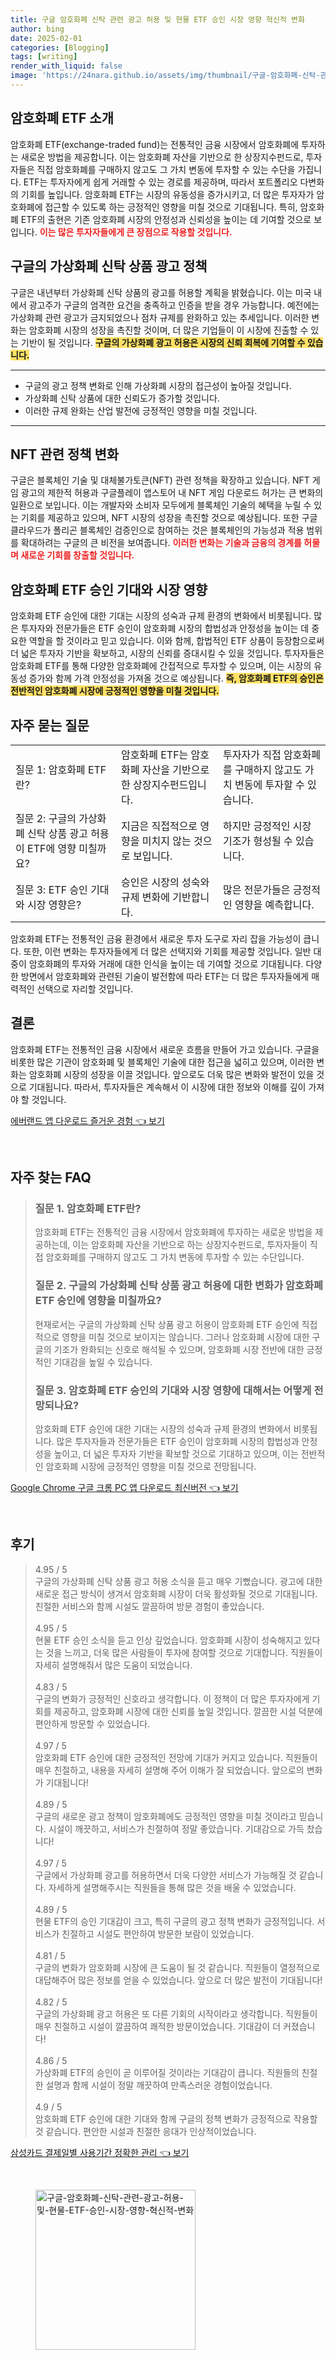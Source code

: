 ```yaml
---
title: 구글 암호화폐 신탁 관련 광고 허용 및 현물 ETF 승인 시장 영향 혁신적 변화
author: bing
date: 2025-02-01
categories: [Blogging]
tags: [writing]
render_with_liquid: false
image: 'https://24nara.github.io/assets/img/thumbnail/구글-암호화폐-신탁-관련-광고-허용-및-현물-ETF-승인-시장-영향-혁신적-변화.webp'
---
```



<h2 id='암호화폐_ETF_소개'>암호화폐 ETF 소개</h2>

<p>암호화폐 ETF(exchange-traded fund)는 전통적인 금융 시장에서 암호화폐에 투자하는 새로운 방법을 제공합니다. 이는 암호화폐 자산을 기반으로 한 상장지수펀드로, 투자자들은 직접 암호화폐를 구매하지 않고도 그 가치 변동에 투자할 수 있는 수단을 가집니다. ETF는 투자자에게 쉽게 거래할 수 있는 경로를 제공하며, 따라서 포트폴리오 다변화의 기회를 높입니다. 암호화폐 ETF는 시장의 유동성을 증가시키고, 더 많은 투자자가 암호화폐에 접근할 수 있도록 하는 긍정적인 영향을 미칠 것으로 기대됩니다. 특히, 암호화폐 ETF의 출현은 기존 암호화폐 시장의 안정성과 신뢰성을 높이는 데 기여할 것으로 보입니다. <b><span style="color: #ee2323;">이는 많은 투자자들에게 큰 장점으로 작용할 것입니다.</span></b></p>

<h2 id='구글의_가상화폐_신탁_상품'>구글의 가상화폐 신탁 상품 광고 정책</h2>

<p>구글은 내년부터 가상화폐 신탁 상품의 광고를 허용할 계획을 밝혔습니다. 이는 미국 내에서 광고주가 구글의 엄격한 요건을 충족하고 인증을 받을 경우 가능합니다. 예전에는 가상화폐 관련 광고가 금지되었으나 점차 규제를 완화하고 있는 추세입니다. 이러한 변화는 암호화폐 시장의 성장을 촉진할 것이며, 더 많은 기업들이 이 시장에 진출할 수 있는 기반이 될 것입니다. <b><span style="background-color: #ffe066;">구글의 가상화폐 광고 허용은 시장의 신뢰 회복에 기여할 수 있습니다.</span></b></p>

<hr />

<ul>
    <li>구글의 광고 정책 변화로 인해 가상화폐 시장의 접근성이 높아질 것입니다.</li>
    <li>가상화폐 신탁 상품에 대한 신뢰도가 증가할 것입니다.</li>
    <li>이러한 규제 완화는 산업 발전에 긍정적인 영향을 미칠 것입니다.</li>
</ul>

<hr />

<h2 id='NFT_관련_정책'>NFT 관련 정책 변화</h2>

<p>구글은 블록체인 기술 및 대체불가토큰(NFT) 관련 정책을 확장하고 있습니다. NFT 게임 광고의 제한적 허용과 구글플레이 앱스토어 내 NFT 게임 다운로드 허가는 큰 변화의 일환으로 보입니다. 이는 개발자와 소비자 모두에게 블록체인 기술의 혜택을 누릴 수 있는 기회를 제공하고 있으며, NFT 시장의 성장을 촉진할 것으로 예상됩니다. 또한 구글클라우드가 폴리곤 블록체인 검증인으로 참여하는 것은 블록체인의 가능성과 적용 범위를 확대하려는 구글의 큰 비전을 보여줍니다. <b><span style="color: #ee2323;">이러한 변화는 기술과 금융의 경계를 허물며 새로운 기회를 창출할 것입니다.</span></b></p>

<h2 id='ETF_승인_기대_및_영향'>암호화폐 ETF 승인 기대와 시장 영향</h2>

<p>암호화폐 ETF 승인에 대한 기대는 시장의 성숙과 규제 환경의 변화에서 비롯됩니다. 많은 투자자와 전문가들은 ETF 승인이 암호화폐 시장의 합법성과 안정성을 높이는 데 중요한 역할을 할 것이라고 믿고 있습니다. 이와 함께, 합법적인 ETF 상품이 등장함으로써 더 넓은 투자자 기반을 확보하고, 시장의 신뢰를 증대시킬 수 있을 것입니다. 투자자들은 암호화폐 ETF를 통해 다양한 암호화폐에 간접적으로 투자할 수 있으며, 이는 시장의 유동성 증가와 함께 가격 안정성을 가져올 것으로 예상됩니다. <b><span style="background-color: #ffe066;">즉, 암호화폐 ETF의 승인은 전반적인 암호화폐 시장에 긍정적인 영향을 미칠 것입니다.</span></b></p>

<h2 id='자주_묻는_질문'>자주 묻는 질문</h2>

<table>
    <tr>
        <td>질문 1: 암호화폐 ETF란?</td>
        <td>암호화폐 ETF는 암호화폐 자산을 기반으로 한 상장지수펀드입니다.</td>
        <td>투자자가 직접 암호화폐를 구매하지 않고도 가치 변동에 투자할 수 있습니다.</td>
    </tr>
    <tr>
        <td>질문 2: 구글의 가상화폐 신탁 상품 광고 허용이 ETF에 영향 미칠까요?</td>
        <td>지금은 직접적으로 영향을 미치지 않는 것으로 보입니다.</td>
        <td>하지만 긍정적인 시장 기조가 형성될 수 있습니다.</td>
    </tr>
    <tr>
        <td>질문 3: ETF 승인 기대와 시장 영향은?</td>
        <td>승인은 시장의 성숙와 규제 변화에 기반합니다.</td>
        <td>많은 전문가들은 긍정적인 영향을 예측합니다.</td>
    </tr>
</table>

<p>암호화폐 ETF는 전통적인 금융 환경에서 새로운 투자 도구로 자리 잡을 가능성이 큽니다. 또한, 이런 변화는 투자자들에게 더 많은 선택지와 기회를 제공할 것입니다. 일반 대중이 암호화폐의 투자와 거래에 대한 인식을 높이는 데 기여할 것으로 기대됩니다. 다양한 방면에서 암호화폐와 관련된 기술이 발전함에 따라 ETF는 더 많은 투자자들에게 매력적인 선택으로 자리할 것입니다.</p>

<h2 id='결론'>결론</h2>

<p>암호화폐 ETF는 전통적인 금융 시장에서 새로운 흐름을 만들어 가고 있습니다. 구글을 비롯한 많은 기관이 암호화폐 및 블록체인 기술에 대한 접근을 넓히고 있으며, 이러한 변화는 암호화폐 시장의 성장을 이끌 것입니다. 앞으로도 더욱 많은 변화와 발전이 있을 것으로 기대됩니다. 따라서, 투자자들은 계속해서 이 시장에 대한 정보와 이해를 깊이 가져야 할 것입니다.</p>


<p><a class="click-button" title="에버랜드 앱 다운로드 즐거운 경험" href="https://24nara.github.io/posts/%EC%97%90%EB%B2%84%EB%9E%9C%EB%93%9C-%EC%95%B1-%EB%8B%A4%EC%9A%B4%EB%A1%9C%EB%93%9C-%EC%A6%90%EA%B1%B0%EC%9A%B4-%EA%B2%BD%ED%97%98/" rel="dofollow">에버랜드 앱 다운로드 즐거운 경험 👈 보기</a></p><br>
<h2 id='자주_찾는_FAQ'>자주 찾는 FAQ</h2>
<div itemscope="" itemtype="https://schema.org/FAQPage"> 
<blockquote> 
<div itemscope="" itemprop="mainEntity" itemtype="https://schema.org/Question"> 
<h3 itemprop="name">질문 1. 암호화폐 ETF란?</h3> 
<div itemscope="" itemprop="acceptedAnswer" itemtype="https://schema.org/Answer"> 
<span itemprop="text"> 
<p>암호화폐 ETF는 전통적인 금융 시장에서 암호화폐에 투자하는 새로운 방법을 제공하는데, 이는 암호화폐 자산을 기반으로 하는 상장지수펀드로, 투자자들이 직접 암호화폐를 구매하지 않고도 그 가치 변동에 투자할 수 있는 수단입니다.</p> 
</span> 
</div> 
</div> 

<div itemscope="" itemprop="mainEntity" itemtype="https://schema.org/Question"> 
<h3 itemprop="name">질문 2. 구글의 가상화폐 신탁 상품 광고 허용에 대한 변화가 암호화폐 ETF 승인에 영향을 미칠까요?</h3> 
<div itemscope="" itemprop="acceptedAnswer" itemtype="https://schema.org/Answer"> 
<span itemprop="text"> 
<p>현재로서는 구글의 가상화폐 신탁 상품 광고 허용이 암호화폐 ETF 승인에 직접적으로 영향을 미칠 것으로 보이지는 않습니다. 그러나 암호화폐 시장에 대한 구글의 기조가 완화되는 신호로 해석될 수 있으며, 암호화폐 시장 전반에 대한 긍정적인 기대감을 높일 수 있습니다.</p> 
</span> 
</div> 
</div> 

<div itemscope="" itemprop="mainEntity" itemtype="https://schema.org/Question"> 
<h3 itemprop="name">질문 3. 암호화폐 ETF 승인의 기대와 시장 영향에 대해서는 어떻게 전망되나요?</h3> 
<div itemscope="" itemprop="acceptedAnswer" itemtype="https://schema.org/Answer"> 
<span itemprop="text"> 
<p>암호화폐 ETF 승인에 대한 기대는 시장의 성숙과 규제 환경의 변화에서 비롯됩니다. 많은 투자자들과 전문가들은 ETF 승인이 암호화폐 시장의 합법성과 안정성을 높이고, 더 넓은 투자자 기반을 확보할 것으로 기대하고 있으며, 이는 전반적인 암호화폐 시장에 긍정적인 영향을 미칠 것으로 전망됩니다.</p> 
</span> 
</div> 
</div> 
</blockquote> 
</div>
<p><a class="click-button" title="Google Chrome 구글 크롬 PC 앱 다운로드 최신버전" href="https://24nara.github.io/posts/Google-Chrome-%EA%B5%AC%EA%B8%80-%ED%81%AC%EB%A1%AC-PC-%EC%95%B1-%EB%8B%A4%EC%9A%B4%EB%A1%9C%EB%93%9C-%EC%B5%9C%EC%8B%A0%EB%B2%84%EC%A0%84/" rel="dofollow">Google Chrome 구글 크롬 PC 앱 다운로드 최신버전 👈 보기</a></p><br>
<h2 id='후기'>후기</h2>
<div itemscope itemtype="https://schema.org/Product">
  <blockquote>
  <div itemprop="review" itemscope itemtype="https://schema.org/Review">
      <div itemprop="reviewRating" itemscope itemtype="https://schema.org/Rating"> <span itemprop="ratingValue">4.95</span> / <span itemprop="bestRating">5</span> </div>
      <span itemprop="reviewBody">구글의 가상화폐 신탁 상품 광고 허용 소식을 듣고 매우 기뻤습니다. 광고에 대한 새로운 접근 방식이 생겨서 암호화폐 시장이 더욱 활성화될 것으로 기대됩니다. 친절한 서비스와 함께 시설도 깔끔하여 방문 경험이 좋았습니다.</span>
  </div>
  <br>
  <div itemprop="review" itemscope itemtype="https://schema.org/Review">
      <div itemprop="reviewRating" itemscope itemtype="https://schema.org/Rating"> <span itemprop="ratingValue">4.95</span> / <span itemprop="bestRating">5</span> </div>
      <span itemprop="reviewBody">현물 ETF 승인 소식을 듣고 인상 깊었습니다. 암호화폐 시장이 성숙해지고 있다는 것을 느끼고, 더욱 많은 사람들이 투자에 참여할 것으로 기대합니다. 직원들이 자세히 설명해줘서 많은 도움이 되었습니다.</span>
  </div>
  <br>
  <div itemprop="review" itemscope itemtype="https://schema.org/Review">
      <div itemprop="reviewRating" itemscope itemtype="https://schema.org/Rating"> <span itemprop="ratingValue">4.83</span> / <span itemprop="bestRating">5</span> </div>
      <span itemprop="reviewBody">구글의 변화가 긍정적인 신호라고 생각합니다. 이 정책이 더 많은 투자자에게 기회를 제공하고, 암호화폐 시장에 대한 신뢰를 높일 것입니다. 깔끔한 시설 덕분에 편안하게 방문할 수 있었습니다.</span>
  </div>
  <br>
  <div itemprop="review" itemscope itemtype="https://schema.org/Review">
      <div itemprop="reviewRating" itemscope itemtype="https://schema.org/Rating"> <span itemprop="ratingValue">4.97</span> / <span itemprop="bestRating">5</span> </div>
      <span itemprop="reviewBody">암호화폐 ETF 승인에 대한 긍정적인 전망에 기대가 커지고 있습니다. 직원들이 매우 친절하고, 내용을 자세히 설명해 주어 이해가 잘 되었습니다. 앞으로의 변화가 기대됩니다!</span>
  </div>
  <br>
  <div itemprop="review" itemscope itemtype="https://schema.org/Review">
      <div itemprop="reviewRating" itemscope itemtype="https://schema.org/Rating"> <span itemprop="ratingValue">4.89</span> / <span itemprop="bestRating">5</span> </div>
      <span itemprop="reviewBody">구글의 새로운 광고 정책이 암호화폐에도 긍정적인 영향을 미칠 것이라고 믿습니다. 시설이 깨끗하고, 서비스가 친절하여 정말 좋았습니다. 기대감으로 가득 찼습니다!</span>
  </div>
  <br>
  <div itemprop="review" itemscope itemtype="https://schema.org/Review">
      <div itemprop="reviewRating" itemscope itemtype="https://schema.org/Rating"> <span itemprop="ratingValue">4.97</span> / <span itemprop="bestRating">5</span> </div>
      <span itemprop="reviewBody">구글에서 가상화폐 광고를 허용하면서 더욱 다양한 서비스가 가능해질 것 같습니다. 자세하게 설명해주시는 직원들을 통해 많은 것을 배울 수 있었습니다.</span>
  </div>
  <br>
  <div itemprop="review" itemscope itemtype="https://schema.org/Review">
      <div itemprop="reviewRating" itemscope itemtype="https://schema.org/Rating"> <span itemprop="ratingValue">4.89</span> / <span itemprop="bestRating">5</span> </div>
      <span itemprop="reviewBody">현물 ETF의 승인 기대감이 크고, 특히 구글의 광고 정책 변화가 긍정적입니다. 서비스가 친절하고 시설도 편안하여 방문한 보람이 있었습니다.</span>
  </div>
  <br>
  <div itemprop="review" itemscope itemtype="https://schema.org/Review">
      <div itemprop="reviewRating" itemscope itemtype="https://schema.org/Rating"> <span itemprop="ratingValue">4.81</span> / <span itemprop="bestRating">5</span> </div>
      <span itemprop="reviewBody">구글의 변화가 암호화폐 시장에 큰 도움이 될 것 같습니다. 직원들이 열정적으로 대답해주어 많은 정보를 얻을 수 있었습니다. 앞으로 더 많은 발전이 기대됩니다!</span>
  </div>
  <br>
  <div itemprop="review" itemscope itemtype="https://schema.org/Review">
      <div itemprop="reviewRating" itemscope itemtype="https://schema.org/Rating"> <span itemprop="ratingValue">4.82</span> / <span itemprop="bestRating">5</span> </div>
      <span itemprop="reviewBody">구글의 가상화폐 광고 허용은 또 다른 기회의 시작이라고 생각합니다. 직원들이 매우 친절하고 시설이 깔끔하여 쾌적한 방문이었습니다. 기대감이 더 커졌습니다!</span>
  </div>
  <br>
  <div itemprop="review" itemscope itemtype="https://schema.org/Review">
      <div itemprop="reviewRating" itemscope itemtype="https://schema.org/Rating"> <span itemprop="ratingValue">4.86</span> / <span itemprop="bestRating">5</span> </div>
      <span itemprop="reviewBody">가상화폐 ETF의 승인이 곧 이루어질 것이라는 기대감이 큽니다. 직원들의 친절한 설명과 함께 시설이 정말 깨끗하여 만족스러운 경험이었습니다.</span>
  </div>
  <br>
  <div itemprop="review" itemscope itemtype="https://schema.org/Review">
      <div itemprop="reviewRating" itemscope itemtype="https://schema.org/Rating"> <span itemprop="ratingValue">4.9</span> / <span itemprop="bestRating">5</span> </div>
      <span itemprop="reviewBody">암호화폐 ETF 승인에 대한 기대와 함께 구글의 정책 변화가 긍정적으로 작용할 것 같습니다. 편안한 시설과 친절한 응대가 인상적이었습니다.</span>
  </div>
  </blockquote>
</div>
<p><a class="click-button" title="삼성카드 결제일별 사용기간 정확한 관리" href="https://24nara.github.io/posts/%EC%82%BC%EC%84%B1%EC%B9%B4%EB%93%9C-%EA%B2%B0%EC%A0%9C%EC%9D%BC%EB%B3%84-%EC%82%AC%EC%9A%A9%EA%B8%B0%EA%B0%84-%EC%A0%95%ED%99%95%ED%95%9C-%EA%B4%80%EB%A6%AC/" rel="dofollow">삼성카드 결제일별 사용기간 정확한 관리 👈 보기</a></p><br>
<figure class="image"><img src="https://24nara.github.io/assets/img/thumbnail/구글-암호화폐-신탁-관련-광고-허용-및-현물-ETF-승인-시장-영향-혁신적-변화.webp" alt="구글-암호화폐-신탁-관련-광고-허용-및-현물-ETF-승인-시장-영향-혁신적-변화" width="256" height="256"></figure>